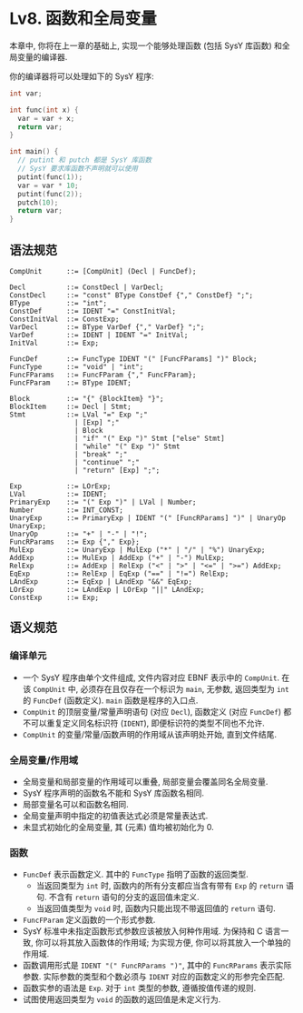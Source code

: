 # Lv8. 函数和全局变量

本章中, 你将在上一章的基础上, 实现一个能够处理函数 (包括 SysY 库函数) 和全局变量的编译器.

你的编译器将可以处理如下的 SysY 程序:

```c
int var;

int func(int x) {
  var = var + x;
  return var;
}

int main() {
  // putint 和 putch 都是 SysY 库函数
  // SysY 要求库函数不声明就可以使用
  putint(func(1));
  var = var * 10;
  putint(func(2));
  putch(10);
  return var;
}
```

## 语法规范

```ebnf
CompUnit      ::= [CompUnit] (Decl | FuncDef);

Decl          ::= ConstDecl | VarDecl;
ConstDecl     ::= "const" BType ConstDef {"," ConstDef} ";";
BType         ::= "int";
ConstDef      ::= IDENT "=" ConstInitVal;
ConstInitVal  ::= ConstExp;
VarDecl       ::= BType VarDef {"," VarDef} ";";
VarDef        ::= IDENT | IDENT "=" InitVal;
InitVal       ::= Exp;

FuncDef       ::= FuncType IDENT "(" [FuncFParams] ")" Block;
FuncType      ::= "void" | "int";
FuncFParams   ::= FuncFParam {"," FuncFParam};
FuncFParam    ::= BType IDENT;

Block         ::= "{" {BlockItem} "}";
BlockItem     ::= Decl | Stmt;
Stmt          ::= LVal "=" Exp ";"
                | [Exp] ";"
                | Block
                | "if" "(" Exp ")" Stmt ["else" Stmt]
                | "while" "(" Exp ")" Stmt
                | "break" ";"
                | "continue" ";"
                | "return" [Exp] ";";

Exp           ::= LOrExp;
LVal          ::= IDENT;
PrimaryExp    ::= "(" Exp ")" | LVal | Number;
Number        ::= INT_CONST;
UnaryExp      ::= PrimaryExp | IDENT "(" [FuncRParams] ")" | UnaryOp UnaryExp;
UnaryOp       ::= "+" | "-" | "!";
FuncRParams   ::= Exp {"," Exp};
MulExp        ::= UnaryExp | MulExp ("*" | "/" | "%") UnaryExp;
AddExp        ::= MulExp | AddExp ("+" | "-") MulExp;
RelExp        ::= AddExp | RelExp ("<" | ">" | "<=" | ">=") AddExp;
EqExp         ::= RelExp | EqExp ("==" | "!=") RelExp;
LAndExp       ::= EqExp | LAndExp "&&" EqExp;
LOrExp        ::= LAndExp | LOrExp "||" LAndExp;
ConstExp      ::= Exp;
```

## 语义规范

### 编译单元

* 一个 SysY 程序由单个文件组成, 文件内容对应 EBNF 表示中的 `CompUnit`. 在该 `CompUnit` 中, 必须存在且仅存在一个标识为 `main`, 无参数, 返回类型为 `int` 的 `FuncDef` (函数定义). `main` 函数是程序的入口点.
* `CompUnit` 的顶层变量/常量声明语句 (对应 `Decl`), 函数定义 (对应 `FuncDef`) 都不可以重复定义同名标识符 (`IDENT`), 即便标识符的类型不同也不允许.
* `CompUnit` 的变量/常量/函数声明的作用域从该声明处开始, 直到文件结尾.

### 全局变量/作用域

* 全局变量和局部变量的作用域可以重叠, 局部变量会覆盖同名全局变量.
* SysY 程序声明的函数名不能和 SysY 库函数名相同.
* 局部变量名可以和函数名相同.
* 全局变量声明中指定的初值表达式必须是常量表达式.
* 未显式初始化的全局变量, 其 (元素) 值均被初始化为 0.

### 函数

* `FuncDef` 表示函数定义. 其中的 `FuncType` 指明了函数的返回类型.
  * 当返回类型为 `int` 时, 函数内的所有分支都应当含有带有 `Exp` 的 `return` 语句. 不含有 `return` 语句的分支的返回值未定义.
  * 当返回值类型为 `void` 时, 函数内只能出现不带返回值的 `return` 语句.
* `FuncFParam` 定义函数的一个形式参数.
* SysY 标准中未指定函数形式参数应该被放入何种作用域. 为保持和 C 语言一致, 你可以将其放入函数体的作用域; 为实现方便, 你可以将其放入一个单独的作用域.
* 函数调用形式是 `IDENT "(" FuncRParams ")"`, 其中的 `FuncRParams` 表示实际参数. 实际参数的类型和个数必须与 `IDENT` 对应的函数定义的形参完全匹配.
* 函数实参的语法是 `Exp`. 对于 `int` 类型的参数, 遵循按值传递的规则.
* 试图使用返回类型为 `void` 的函数的返回值是未定义行为.
